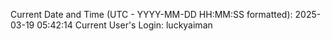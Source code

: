 Current Date and Time (UTC - YYYY-MM-DD HH:MM:SS formatted): 2025-03-19 05:42:14
Current User's Login: luckyaiman
